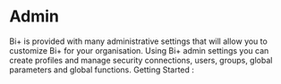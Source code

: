  # Admin

Bi+ is provided with many administrative settings that will allow you to customize Bi+ for your organisation.
Using Bi+ admin settings you can create profiles and  manage security connections, users, groups, global parameters and global functions.
Getting Started :

<!--stackedit_data:
eyJoaXN0b3J5IjpbMTcwMDg1MjM4OCw0NjU3NjY4MTYsLTk3ND
Y2MDE4N119
-->